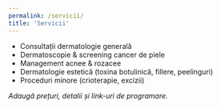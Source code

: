 ```yaml
---
permalink: /servicii/
title: 'Servicii'
---
```


- Consultații dermatologie generală
- Dermatoscopie & screening cancer de piele
- Management acnee & rozacee
- Dermatologie estetică (toxina botulinică, fillere, peelinguri)
- Proceduri minore (crioterapie, excizii)

_Adaugă prețuri, detalii și link-uri de programare._
